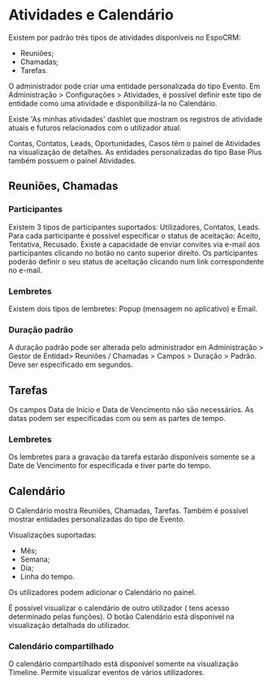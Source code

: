 # Atividades e Calendário

Existem por padrão três tipos de atividades disponíveis no EspoCRM:

* Reuniões;
* Chamadas;
* Tarefas.

O administrador pode criar uma entidade personalizada do tipo Evento. Em Administração > Configurações > Atividades, é possível definir este tipo de entidade como uma atividade e disponibilizá-la no Calendário.

Existe 'As minhas atividades' dashlet que mostram os registros de atividade atuais e futuros relacionados com o utilizador atual.

Contas, Contatos, Leads, Oportunidades, Casos têm o painel de Atividades na visualização de detalhes. As entidades personalizadas do tipo Base Plus também possuem o painel Atividades.

## Reuniões, Chamadas

### Participantes

Existem 3 tipos de participantes suportados: Utilizadores, Contatos, Leads. Para cada participante é possível especificar o status de aceitação: Aceito, Tentativa, Recusado. Existe a capacidade de enviar convites via e-mail aos participantes clicando no botão no canto superior direito. Os participantes poderão definir o seu status de aceitação clicando num link correspondente no e-mail.

### Lembretes

Existem dois tipos de lembretes: Popup (mensagem no aplicativo) e Email.

### Duração padrão

A duração padrão pode ser alterada pelo administrador em Administração > Gestor de Entidad> Reuniões / Chamadas > Campos > Duração > Padrão. Deve ser especificado em segundos.


## Tarefas

Os campos Data de Início e Data de Vencimento não são necessários. As datas podem ser especificadas com ou sem as partes de tempo.

### Lembretes

Os lembretes para a gravação da tarefa estarão disponíveis somente se a Date de Vencimento for especificada e tiver parte do tempo.

## Calendário

O Calendário mostra Reuniões, Chamadas, Tarefas. Também é possível mostrar entidades personalizadas do tipo de Evento.

Visualizações suportadas:

* Mês;
* Semana;
* Dia;
* Linha do tempo.

Os utilizadores podem adicionar o Calendário no painel.

É possível visualizar o calendário de outro utilizador ( tens acesso determinado pelas funções). O botão Calendário está disponível na visualização detalhada do utilizador.

### Calendário compartilhado

O calendário compartilhado está disponível somente na visualização Timeline. Permite visualizar eventos de vários utilizadores.
